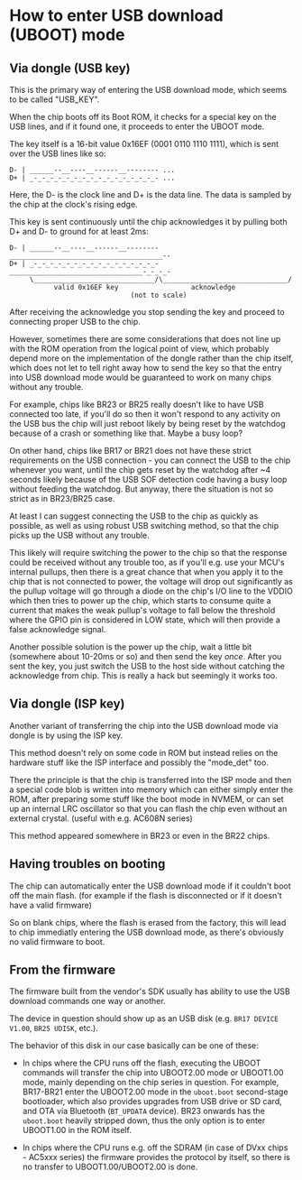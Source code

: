 # How to enter USB download (UBOOT) mode

## Via dongle (USB key)

This is the primary way of entering the USB download mode, which seems to be called "USB_KEY".

When the chip boots off its Boot ROM, it checks for a special key on the USB lines, and if it found one, it proceeds to enter the UBOOT mode.

The key itself is a 16-bit value 0x16EF (0001 0110 1110 1111), which is sent over the USB lines like so:

```
D- | ______--__----__------__-------- ...
D+ | _-_-_-_-_-_-_-_-_-_-_-_-_-_-_-_- ...
```

Here, the D- is the clock line and D+ is the data line.
The data is sampled by the chip at the clock's rising edge.

This key is sent continuously until the chip acknowledges it by pulling both D+ and D- to ground for at least 2ms:

```
D- | ______--__----__------__--------______________________________________--
D+ | _-_-_-_-_-_-_-_-_-_-_-_-_-_-_-_-_________________________________-_-_-_-
     \______________________________/\_______________________________/
           valid 0x16EF key                  acknowledge
                              (not to scale)
```

After receiving the acknowledge you stop sending the key and proceed to connecting proper USB to the chip.

However, sometimes there are some considerations that does not line up with the ROM operation from the logical point of view,
which probably depend more on the implementation of the dongle rather than the chip itself, which does not let to tell right away
how to send the key so that the entry into USB download mode would be guaranteed to work on many chips without any trouble.

For example, chips like BR23 or BR25 really doesn't like to have USB connected too late, if you'll do so then it won't respond to any activity on the USB bus the chip will just reboot likely by being reset by the watchdog because of a crash or something like that. Maybe a busy loop?

On other hand, chips like BR17 or BR21 does not have these strict requirements on the USB connection - you can connect the USB to the chip
whenever you want, until the chip gets reset by the watchdog after ~4 seconds likely because of the USB SOF detection code having a busy loop
without feeding the watchdog. But anyway, there the situation is not so strict as in BR23/BR25 case.

At least I can suggest connecting the USB to the chip as quickly as possible, as well as using robust USB switching method,
so that the chip picks up the USB without any trouble.

This likely will require switching the power to the chip so that the response could be received without any trouble too, as
if you'll e.g. use your MCU's internal pullups, then there is a great chance that when you apply it to the chip that is not connected
to power, the voltage will drop out significantly as the pullup voltage will go through a diode on the chip's I/O line to the VDDIO which then 
tries to power up the chip, which starts to consume quite a current that makes the weak pullup's voltage to fall below the threshold
where the GPIO pin is considered in LOW state, which will then provide a false acknowledge signal.

Another possible solution is the power up the chip, wait a little bit (somewhere about 10-20ms or so) and then send the key *once*.
After you sent the key, you just switch the USB to the host side without catching the acknowledge from chip.
This is really a hack but seemingly it works too.

## Via dongle (ISP key)

Another variant of transferring the chip into the USB download mode via dongle is by using the ISP key.

This method doesn't rely on some code in ROM but instead relies on the hardware stuff like the ISP interface and possibly the "mode_det" too.

There the principle is that the chip is transferred into the ISP mode and then a special code blob is written into memory which can either simply enter the ROM, after preparing some stuff like the boot mode in NVMEM, or can set up an internal LRC oscillator so that you can flash the chip even without an external crystal. (useful with e.g. AC608N series)

This method appeared somewhere in BR23 or even in the BR22 chips. 

## Having troubles on booting

The chip can automatically enter the USB download mode if it couldn't boot off the main flash.
(for example if the flash is disconnected or if it doesn't have a valid firmware)

So on blank chips, where the flash is erased from the factory, this will lead to chip immediatly entering the USB download mode, as there's obviously no valid firmware to boot.

## From the firmware

The firmware built from the vendor's SDK usually has ability to use the USB download commands one way or another.

The device in question should show up as an USB disk (e.g. `BR17 DEVICE V1.00`, `BR25 UDISK`, etc.).

The behavior of this disk in our case basically can be one of these:

- In chips where the CPU runs off the flash, executing the UBOOT commands will transfer the chip into UBOOT2.00 mode or UBOOT1.00 mode, mainly depending on the chip series in question. For example, BR17-BR21 enter the UBOOT2.00 mode in the `uboot.boot` second-stage bootloader, which also provides upgrades from USB drive or SD card, and OTA via Bluetooth (`BT_UPDATA` device). BR23 onwards has the `uboot.boot` heavily stripped down, thus the only option is to enter UBOOT1.00 in the ROM itself.

- In chips where the CPU runs e.g. off the SDRAM (in case of DVxx chips - AC5xxx series) the firmware provides the protocol by itself, so there is no transfer to UBOOT1.00/UBOOT2.00 is done.
